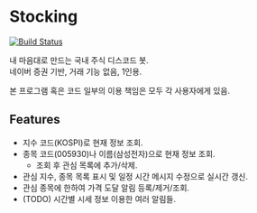 # Stocking

[![Build Status](https://travis-ci.com/NeuroWhAI/stocking.svg?token=PopKW9vCGDGRqzkNeWHe&branch=main)](https://travis-ci.com/NeuroWhAI/stocking)

내 마음대로 만드는 국내 주식 디스코드 봇.  
네이버 증권 기반, 거래 기능 없음, 1인용.

본 프로그램 혹은 코드 일부의 이용 책임은 모두 각 사용자에게 있음.

## Features

- 지수 코드(KOSPI)로 현재 정보 조회.
- 종목 코드(005930)나 이름(삼성전자)으로 현재 정보 조회.
  - 조회 후 관심 목록에 추가/삭제.
- 관심 지수, 종목 목록 표시 및 일정 시간 메시지 수정으로 실시간 갱신.
- 관심 종목에 한하여 가격 도달 알림 등록/제거/조회.
- (TODO) 시간별 시세 정보 이용한 여러 알림들.
